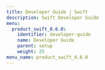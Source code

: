 ```yaml
---
title: Developer Guide | Swift
description: Swift Developer Guide
menu:
  product_swift_0.6.0:
    identifier: developer-guide
    name: Developer Guide
    parent: setup
    weight: 25
menu_name: product_swift_0.6.0
---
```


